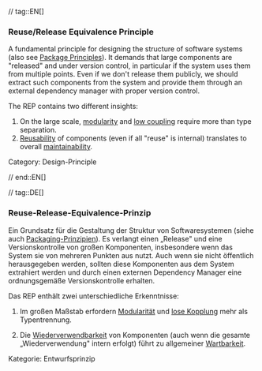 // tag::EN[]
### Reuse/Release Equivalence Principle

A fundamental principle for designing the structure of software systems (also see [Package Principles](#term-package-principles)). It demands that large components are "released" and under version control, in particular if the system uses them from multiple points. Even if we don't release them publicly, we should extract such components from the system and provide them through an external dependency manager with proper version control.

The REP contains two different insights:

1. On the large scale, [modularity](#term-modularity-quality-attribute) and [low coupling](#term-coupling) require more than type separation.
2. [Reusability](#term-reusability-quality-attribute) of components (even if all "reuse" is internal) translates to overall [maintainability](#term-maintainability-quality-attribute).

Category: Design-Principle


// end::EN[]

// tag::DE[]
### Reuse-Release-Equivalence-Prinzip

Ein Grundsatz für die Gestaltung der Struktur von Softwaresystemen
(siehe auch [Packaging-Prinzipien](#term-package-principles)). Es verlangt einen
„Release" und eine Versionskontrolle von großen Komponenten,
insbesondere wenn das System sie von mehreren Punkten aus nutzt. Auch
wenn sie nicht öffentlich herausgegeben werden, sollten diese
Komponenten aus dem System extrahiert werden und durch einen externen
Dependency Manager eine ordnungsgemäße Versionskontrolle erhalten.

Das REP enthält zwei unterschiedliche Erkenntnisse:

1.  Im großen Maßstab erfordern [Modularität](#term-modularity-quality-attribute) und [lose
    Kopplung](#term-coupling) mehr als Typentrennung.

2.  Die [Wiederverwendbarkeit](#term-reusability-quality-attribute) von Komponenten (auch wenn
    die gesamte „Wiederverwendung" intern erfolgt) führt zu allgemeiner
    [Wartbarkeit](#term-maintainability-quality-attribute).

Kategorie: Entwurfsprinzip

